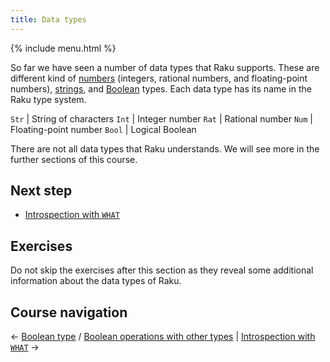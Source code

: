 ```yaml
---
title: Data types
---
```


{% include menu.html %}

So far we have seen a number of data types that Raku supports. These are different kind of [numbers](/raku-course/numbers) (integers, rational numbers, and floating-point numbers), [strings](/raku-course/strings), and [Boolean](/raku-course/booleans) types. Each data type has its name in the Raku type system.

`Str` | String of characters
`Int` | Integer number
`Rat` | Rational number
`Num` | Floating-point number
`Bool` | Logical Boolean

There are not all data types that Raku understands. We will see more in the further sections of this course.

## Next step

* [Introspection with `WHAT`](what)

## Exercises

Do not skip the exercises after this section as they reveal some additional information about the data types of Raku.

## Course navigation

← [Boolean type](/raku-course/booleans) / [Boolean operations with other types](/raku-course/booleans/boolean-operations-other-types) | [Introspection with `WHAT`](/raku-course/data-types/what) →
